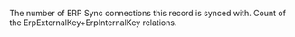 The number of ERP Sync connections this record is synced with. Count of the ErpExternalKey+ErpInternalKey relations.